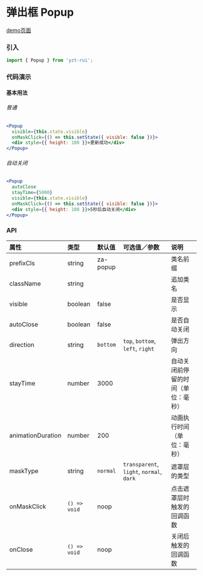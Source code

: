 # 弹出框 Popup

[demo页面](https://github.com/tian1024527726/yzt-rui/#/popup)

### 引入

```js
import { Popup } from 'yzt-rui';
```

### 代码演示

#### 基本用法

###### 普通
```jsx
<Popup
  visible={this.state.visible}
  onMaskClick={() => this.setState({ visible: false })}>
  <div style={{ height: 100 }}>更新成功</div>
</Popup>
```

###### 自动关闭
```jsx
<Popup
  autoClose
  stayTime={5000}
  visible={this.state.visible}
  onMaskClick={() => this.setState({ visible: false })}>
  <div style={{ height: 100 }}>5秒后自动关闭</div>
</Popup>
```

### API

| 属性 | 类型 | 默认值 | 可选值／参数 | 说明 |
| :--- | :--- | :--- | :--- | :--- |
| prefixCls | string | za-popup | | 类名前缀 |
| className | string | | | 追加类名 |
| visible | boolean | false | | 是否显示 |
| autoClose | boolean | false | | 是否自动关闭 |
| direction | string | `bottom` | `top`, `bottom`, `left`, `right` | 弹出方向 |
| stayTime | number | 3000 | | 自动关闭前停留的时间（单位：毫秒） |
| animationDuration | number | 200 | | 动画执行时间（单位：毫秒） |
| maskType | string | `normal` | `transparent`, `light`, `normal`, `dark` | 遮罩层的类型 |
| onMaskClick | <code>() => void</code> | noop | | 点击遮罩层时触发的回调函数 |
| onClose | <code>() => void</code> | noop | | 关闭后触发的回调函数 |



